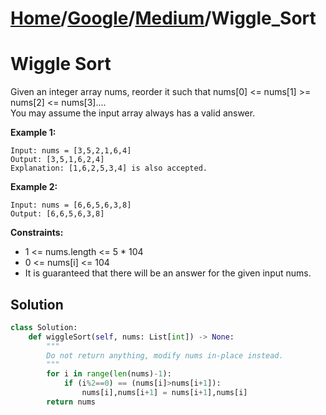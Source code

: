 # [Home](./../..)/[Google](./..)/[Medium](./)/Wiggle_Sort
<h1>Wiggle Sort</h1>

<p>
Given an integer array nums, reorder it such that nums[0] <= nums[1] >= nums[2] <= nums[3]....
<br>
You may assume the input array always has a valid answer.
</p>

<b>Example 1:</b>

    Input: nums = [3,5,2,1,6,4]
    Output: [3,5,1,6,2,4]
    Explanation: [1,6,2,5,3,4] is also accepted.
  
<b>Example 2:</b>

    Input: nums = [6,6,5,6,3,8]
    Output: [6,6,5,6,3,8]
 
<b>Constraints:</b>

* 1 <= nums.length <= 5 * 104
* 0 <= nums[i] <= 104
* It is guaranteed that there will be an answer for the given input nums.

<h2>Solution</h2>

```python
class Solution:
    def wiggleSort(self, nums: List[int]) -> None:
        """
        Do not return anything, modify nums in-place instead.
        """
        for i in range(len(nums)-1):
            if (i%2==0) == (nums[i]>nums[i+1]):
                nums[i],nums[i+1] = nums[i+1],nums[i]
        return nums
```
